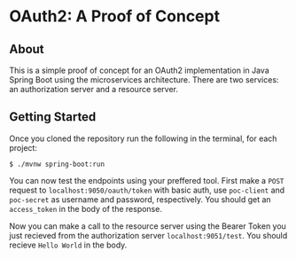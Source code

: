 # OAuth2: A Proof of Concept

## About
This is a simple proof of concept for an OAuth2 implementation in Java Spring Boot using the microservices architecture. There are two services: an authorization server and a resource server.

## Getting Started
Once you cloned the repository run the following in the terminal, for each project:
```console
$ ./mvnw spring-boot:run
```
You can now test the endpoints using your preffered tool. First make a `POST` request to `localhost:9050/oauth/token` with basic auth, use `poc-client` and `poc-secret` as username and password, respectively. You should get an `access_token` in the body of the response.

Now you can make a call to the resource server using the Bearer Token you just recieved from the authorization server `localhost:9051/test`. You should recieve `Hello World` in the body.
